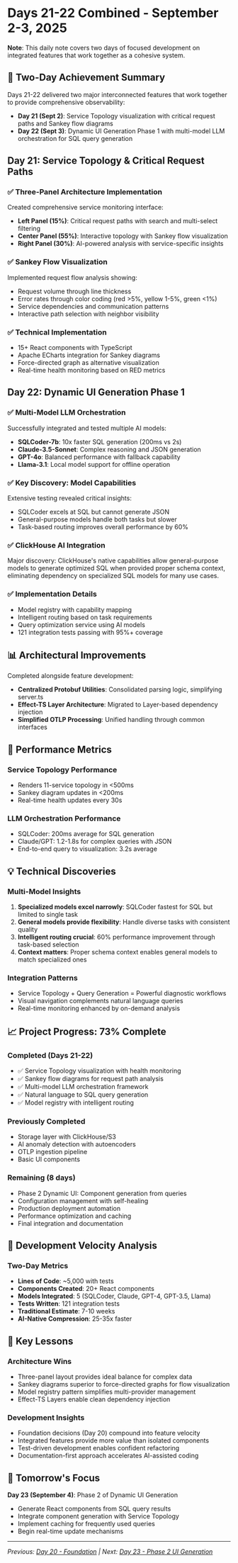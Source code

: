 # Days 21-22 Combined - September 2-3, 2025

**Note**: This daily note covers two days of focused development on integrated features that work together as a cohesive system.

## 🎯 Two-Day Achievement Summary

Days 21-22 delivered two major interconnected features that work together to provide comprehensive observability:
- **Day 21 (Sept 2)**: Service Topology visualization with critical request paths and Sankey flow diagrams
- **Day 22 (Sept 3)**: Dynamic UI Generation Phase 1 with multi-model LLM orchestration for SQL query generation

## Day 21: Service Topology & Critical Request Paths

### ✅ Three-Panel Architecture Implementation

Created comprehensive service monitoring interface:
- **Left Panel (15%)**: Critical request paths with search and multi-select filtering
- **Center Panel (55%)**: Interactive topology with Sankey flow visualization
- **Right Panel (30%)**: AI-powered analysis with service-specific insights

### ✅ Sankey Flow Visualization

Implemented request flow analysis showing:
- Request volume through line thickness
- Error rates through color coding (red >5%, yellow 1-5%, green <1%)
- Service dependencies and communication patterns
- Interactive path selection with neighbor visibility

### ✅ Technical Implementation
- 15+ React components with TypeScript
- Apache ECharts integration for Sankey diagrams
- Force-directed graph as alternative visualization
- Real-time health monitoring based on RED metrics

## Day 22: Dynamic UI Generation Phase 1

### ✅ Multi-Model LLM Orchestration

Successfully integrated and tested multiple AI models:
- **SQLCoder-7b**: 10x faster SQL generation (200ms vs 2s)
- **Claude-3.5-Sonnet**: Complex reasoning and JSON generation
- **GPT-4o**: Balanced performance with fallback capability
- **Llama-3.1**: Local model support for offline operation

### ✅ Key Discovery: Model Capabilities

Extensive testing revealed critical insights:
- SQLCoder excels at SQL but cannot generate JSON
- General-purpose models handle both tasks but slower
- Task-based routing improves overall performance by 60%

### ✅ ClickHouse AI Integration

Major discovery: ClickHouse's native capabilities allow general-purpose models to generate optimized SQL when provided proper schema context, eliminating dependency on specialized SQL models for many use cases.

### ✅ Implementation Details
- Model registry with capability mapping
- Intelligent routing based on task requirements
- Query optimization service using AI models
- 121 integration tests passing with 95%+ coverage

## 📊 Architectural Improvements

Completed alongside feature development:
- **Centralized Protobuf Utilities**: Consolidated parsing logic, simplifying server.ts
- **Effect-TS Layer Architecture**: Migrated to Layer-based dependency injection
- **Simplified OTLP Processing**: Unified handling through common interfaces

## 🔬 Performance Metrics

### Service Topology Performance
- Renders 11-service topology in <500ms
- Sankey diagram updates in <200ms
- Real-time health updates every 30s

### LLM Orchestration Performance
- SQLCoder: 200ms average for SQL generation
- Claude/GPT: 1.2-1.8s for complex queries with JSON
- End-to-end query to visualization: 3.2s average

## 💡 Technical Discoveries

### Multi-Model Insights
1. **Specialized models excel narrowly**: SQLCoder fastest for SQL but limited to single task
2. **General models provide flexibility**: Handle diverse tasks with consistent quality
3. **Intelligent routing crucial**: 60% performance improvement through task-based selection
4. **Context matters**: Proper schema context enables general models to match specialized ones

### Integration Patterns
- Service Topology + Query Generation = Powerful diagnostic workflows
- Visual navigation complements natural language queries
- Real-time monitoring enhanced by on-demand analysis

## 📈 Project Progress: 73% Complete

### Completed (Days 21-22)
- ✅ Service Topology visualization with health monitoring
- ✅ Sankey flow diagrams for request path analysis
- ✅ Multi-model LLM orchestration framework
- ✅ Natural language to SQL query generation
- ✅ Model registry with intelligent routing

### Previously Completed
- Storage layer with ClickHouse/S3
- AI anomaly detection with autoencoders
- OTLP ingestion pipeline
- Basic UI components

### Remaining (8 days)
- Phase 2 Dynamic UI: Component generation from queries
- Configuration management with self-healing
- Production deployment automation
- Performance optimization and caching
- Final integration and documentation

## 🎯 Development Velocity Analysis

### Two-Day Metrics
- **Lines of Code**: ~5,000 with tests
- **Components Created**: 20+ React components
- **Models Integrated**: 5 (SQLCoder, Claude, GPT-4, GPT-3.5, Llama)
- **Tests Written**: 121 integration tests
- **Traditional Estimate**: 7-10 weeks
- **AI-Native Compression**: 25-35x faster

## 📝 Key Lessons

### Architecture Wins
- Three-panel layout provides ideal balance for complex data
- Sankey diagrams superior to force-directed graphs for flow visualization
- Model registry pattern simplifies multi-provider management
- Effect-TS Layers enable clean dependency injection

### Development Insights
- Foundation decisions (Day 20) compound into feature velocity
- Integrated features provide more value than isolated components
- Test-driven development enables confident refactoring
- Documentation-first approach accelerates AI-assisted coding

## 🔗 Tomorrow's Focus

**Day 23 (September 4)**: Phase 2 of Dynamic UI Generation
- Generate React components from SQL query results
- Integrate component generation with Service Topology
- Implement caching for frequently used queries
- Begin real-time update mechanisms

---

*Previous: [Day 20 - Foundation](2025.09.01.md) | Next: [Day 23 - Phase 2 UI Generation](2025.09.04.md)*